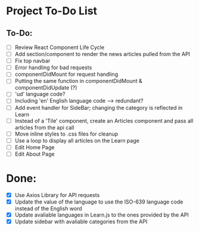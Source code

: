 # Project To-Do List

## To-Do:
- [ ] Review React Component Life Cycle
- [ ] Add section/component to render the news articles pulled from the API
- [ ] Fix top navbar 
- [ ] Error handling for bad requests
- [ ] componentDidMount for request handling
- [ ] Putting the same function in componentDidMount & componentDidUpdate (?)
- [ ] 'ud' language code?
- [ ] Including 'en' English language code --> redundant?
- [ ] Add event handler for SideBar; changing the category is reflected in Learn
- [ ] Instead of a 'Tile' component, create an Articles component and pass all articles from the api call
- [ ] Move inline styles to .css files for cleanup
- [ ] Use a loop to display all articles on the Learn page
- [ ] Edit Home Page
- [ ] Edit About Page 

# Done:
- [x] Use Axios Library for API requests
- [x] Update the value of the language to use the ISO-639 language code instead of the English word
- [x] Update avaliable languages in Learn.js to the ones provided by the API
- [x] Update sidebar with avaliable categories from the API
